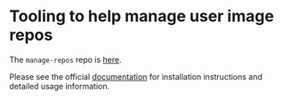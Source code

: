 # Tooling to help manage user image repos

The `manage-repos` repo is [here](https://github.com/berkeley-dsep-infra/manage-repos).

Please see the official [documentation](https://docs.datahub.berkeley.edu/admins/howto/managing-multiple-user-image-repos.html)
for installation instructions and detailed usage information.
